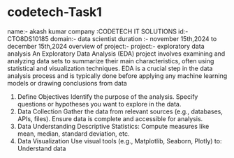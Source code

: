 # codetech-Task1
name:- akash kumar
company :CODETECH IT SOLUTIONS
id:- CTO8DS10185
domain:- data scientist 
duration :- november 15th,2024 to december 15th,2024
overview of project:-
project:- exploratory data analysis
An Exploratory Data Analysis (EDA) project involves examining and analyzing data sets to summarize their main characteristics, often using statistical and visualization techniques. EDA is a crucial step in the data analysis process and is typically done before applying any machine learning models or drawing conclusions from data
1. Define Objectives
Identify the purpose of the analysis.
Specify questions or hypotheses you want to explore in the data.
2. Data Collection
Gather the data from relevant sources (e.g., databases, APIs, files).
Ensure data is complete and accessible for analysis.
3. Data Understanding
Descriptive Statistics:
Compute measures like mean, median, standard deviation, etc.
4. Data Visualization
Use visual tools (e.g., Matplotlib, Seaborn, Plotly) to:
Understand data

